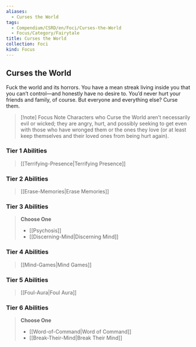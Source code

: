 ```yaml
---
aliases:
  - Curses the World
tags:
  - Compendium/CSRD/en/Foci/Curses-the-World
  - Focus/Category/Fairytale
title: Curses the World
collection: Foci
kind: Focus
---
```

## Curses the World
Fuck the world and its horrors. You have a mean streak living inside you that you can’t control—and honestly have no desire to. You’d never hurt your friends and family, of course. But everyone and everything else? Curse them.

>[!note] Focus Note
>Characters who Curse the World aren’t necessarily evil or wicked; they are angry, hurt, and possibly seeking to get even with those who have wronged them or the ones they love (or at least keep themselves and their loved ones from being hurt again).


### Tier 1 Abilities  
> [[Terrifying-Presence|Terrifying Presence]]  

### Tier 2 Abilities  
> [[Erase-Memories|Erase Memories]]  


### Tier 3 Abilities  
> **Choose One**  
>- [[Psychosis]]  
>- [[Discerning-Mind|Discerning Mind]]  


### Tier 4 Abilities  
> [[Mind-Games|Mind Games]]  


### Tier 5 Abilities  
> [[Foul-Aura|Foul Aura]]  


### Tier 6 Abilities  
> **Choose One**  
>- [[Word-of-Command|Word of Command]]  
>- [[Break-Their-Mind|Break Their Mind]]
